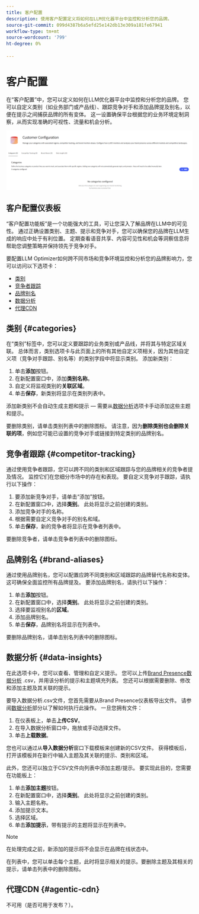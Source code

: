 ```yaml
---
title: 客户配置
description: 使用客户配置定义将如何在LLM优化器平台中监控和分析您的品牌。
source-git-commit: 099d4387b6a5efd25e142db13e309a181fe67941
workflow-type: tm+mt
source-wordcount: '799'
ht-degree: 0%

---
```



# 客户配置

在“客户配置”中，您可以定义如何在LLM优化器平台中监控和分析您的品牌。 您可以自定义类别（如业务部门或产品线）、跟踪竞争对手和添加品牌提及别名，以便在提示之间捕获品牌的所有变体。 这一设置确保平台根据您的业务环境定制洞察，从而实现准确的可视性、流量和机会分析。

![客户配置信息板](/help/dashboards/assets/customer-config.png)

## 客户配置仪表板

“客户配置功能板”是一个功能强大的工具，可让您深入了解品牌在LLM中的可见性。 通过正确设置类别、主题、提示和竞争对手，您可以确保您的品牌在LLM生成的响应中处于有利位置。 定期查看语音共享、内容可见性和机会等洞察信息将帮助您调整策略并保持领先于竞争对手。

要配置LLM Optimizer如何跨不同市场和竞争环境监控和分析您的品牌影响力，您可以访问以下选项卡：

* [类别](#categories)
* [竞争者跟踪](#competitor-tracking)
* [品牌别名](#brand-aliases)
* [数据分析](#data-insights)
* [代理CDN](#agentic-cdn)

## 类别 {#categories}

在“类别”标签中，您可以定义要跟踪的业务类别或产品线，并将其与特定区域关联。 总体而言，类别选项卡与此页面上的所有其他自定义项相关，因为其他自定义项（竞争对手跟踪、别名等）的类别字段中将显示类别。 添加新类别：

1. 单击&#x200B;**添加**&#x200B;按钮。
2. 在新配置窗口中，添加&#x200B;**类别名称**。
3. 自定义将监视类别的&#x200B;**关联区域**。
4. 单击&#x200B;**保存**，新类别将显示在类别列表中。

添加新类别不会自动生成主题和提示 — 需要从[数据分析](#data-insights)选项卡手动添加这些主题和提示。

要删除类别，请单击类别列表中的删除图标。 请注意，因为&#x200B;**删除类别也会删除关联的项**，例如您可能已设置的竞争对手或链接到特定类别的品牌别名。

## 竞争者跟踪 {#competitor-tracking}

通过使用竞争者跟踪，您可以跨不同的类别和区域跟踪与您的品牌相关的竞争者提及情况。 监控它们在您细分市场中的存在和表现。 要自定义竞争对手跟踪，请执行以下操作：

1. 要添加新竞争对手，请单击“添加”**&#x200B;**&#x200B;按钮。
2. 在新配置窗口中，选择&#x200B;**类别**。 此处将显示之前创建的类别。
3. 添加竞争对手的名称。
4. 根据需要自定义竞争对手的别名和域。
5. 单击&#x200B;**保存**，新的竞争者将显示在竞争者列表中。

要删除竞争者，请单击竞争者列表中的删除图标。

## 品牌别名 {#brand-aliases}

通过使用品牌别名，您可以配置应跨不同类别和区域跟踪的品牌替代名称和变体。 这可确保全面监控所有品牌提及。 要添加品牌别名，请执行以下操作：

1. 单击&#x200B;**添加**&#x200B;按钮。
2. 在新配置窗口中，选择&#x200B;**类别**。 此处将显示之前创建的类别。
3. 选择要监视别名的&#x200B;**区域**。
4. 添加品牌别名。
5. 单击&#x200B;**保存**，品牌别名将显示在列表中。

要删除品牌别名，请单击别名列表中的删除图标。

## 数据分析 {#data-insights}

在此选项卡中，您可以查看、管理和自定义提示。 您可以上传[Brand Presence数据分析](/help/dashboards/brand-presence.md#data-insights) .csv，并用该分析的提示和主题填充列表。 您还可以根据需要删除、修改和添加主题及其关联的提示。

要导入数据分析.csv文件，您首先需要从Brand Presence仪表板导出文件。 请参阅[数据分析](/help/dashboards/brand-presence.md#data-insights)部分以了解如何执行此操作。 一旦您拥有文件：

1. 在仪表板上，单击&#x200B;**上传CSV**。
2. 在导入数据分析窗口中，拖放或手动选择文件。
3. 单击&#x200B;**上载数据**。

您也可以通过从&#x200B;**导入数据分析**&#x200B;窗口下载模板来创建新的CSV文件。 获得模板后，打开该模板并在新行中输入主题及其关联的提示、类别和区域。

此外，您还可以独立于CSV文件向列表中添加主题/提示。 要实现此目的，您需要在功能板上：

1. 单击&#x200B;**添加主题**&#x200B;按钮。
2. 在新配置窗口中，选择&#x200B;**类别**。 此处将显示之前创建的类别。
3. 输入主题名称。
4. 添加提示文本。
5. 选择区域。
6. 单击&#x200B;**添加提示**，带有提示的主题将显示在列表中。

>[!NOTE]
>在处理完成之前，新添加的提示将不会显示在品牌在线状态中。

在列表中，您可以单击每个主题，此时将显示相关的提示。要删除主题及其相关的提示，请单击列表中的删除图标。

## 代理CDN {#agentic-cdn}

不可用（是否可用于发布？）。

